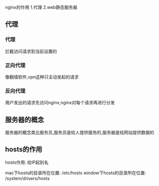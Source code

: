 nginx的作用
1.代理
2.web静态服务器

## 代理

### 代理
拦截访问请求到当前设置的
### 正向代理
像翻墙软件,vpn这种只主动发起的请求
### 反向代理
用户发出的请求先访问nginx,nginx对每个请求再进行分发

## 服务器的概念

服务器的概念类比服务员,服务员是给人提供服务的,服务器是给网站提供数据的

## hosts的作用
hosts作用: 给IP起别名

mac下hosts的目录所在位置: /etc/hosts
window下hosts的目录所在位置: /system/drivers/hosts










